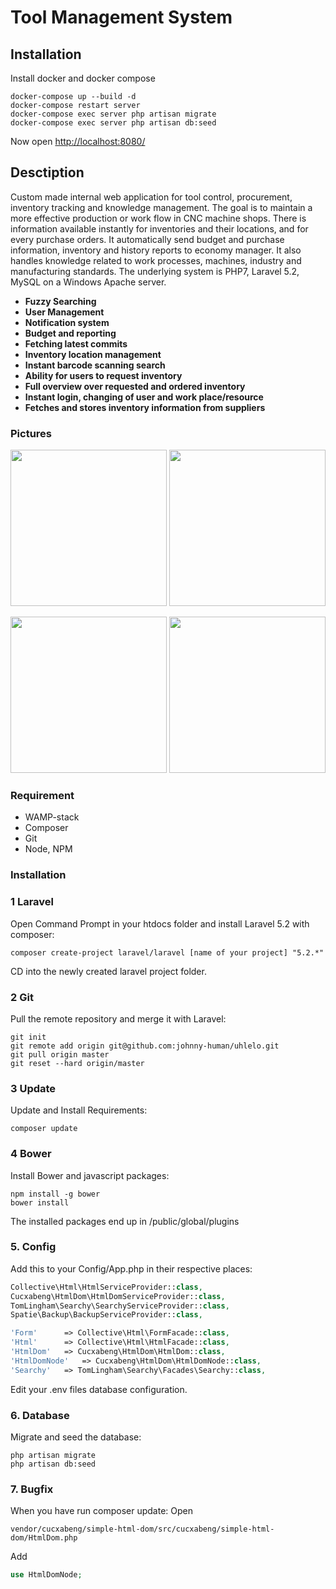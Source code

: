 # Tool Management System

## Installation

Install docker and docker compose

```shell
docker-compose up --build -d
docker-compose restart server
docker-compose exec server php artisan migrate
docker-compose exec server php artisan db:seed
```

Now open <http://localhost:8080/>

## Desctiption

Custom made internal web application for tool control, procurement, inventory tracking and knowledge management. The goal is to maintain a more effective production or work flow in CNC machine shops. There is information available instantly for inventories and their locations, and for every purchase orders. It automatically send budget and purchase information, inventory and history reports  to economy manager. It also handles knowledge related to work processes, machines, industry and manufacturing standards. The underlying system is PHP7, Laravel 5.2, MySQL on a Windows Apache server.

* **Fuzzy Searching**
* **User Management**
* **Notification system**
* **Budget and reporting**
* **Fetching latest commits**
* **Inventory location management**
* **Instant barcode scanning search**
* **Ability for users to request inventory**
* **Full overview over requested and ordered inventory**
* **Instant login, changing of user and work place/resource**
* **Fetches and stores inventory information from suppliers**

### Pictures

<img src="https://raw.githubusercontent.com/matapuna/uhlelo/master/public/img/sc1.jpg" width="250px"> <img src="https://raw.githubusercontent.com/matapuna/uhlelo/master/public/img/sc2.jpg" width="250px">

<img src="https://raw.githubusercontent.com/matapuna/uhlelo/master/public/img/sc3.jpg" width="250px"> <img src="https://raw.githubusercontent.com/matapuna/uhlelo/master/public/img/sc4.jpg" width="250px">

### Requirement

* WAMP-stack
* Composer
* Git
* Node, NPM

### Installation

### 1 Laravel

Open Command Prompt in your htdocs folder and install Laravel 5.2 with composer:

```shell
composer create-project laravel/laravel [name of your project] "5.2.*"
```

CD into the newly created laravel project folder.

### 2 Git

Pull the remote repository and merge it with Laravel:

```shell
git init
git remote add origin git@github.com:johnny-human/uhlelo.git
git pull origin master
git reset --hard origin/master
```

### 3 Update

Update and Install Requirements:

```shell
composer update
```

### 4 Bower

Install Bower and javascript packages:

```shell
npm install -g bower
bower install
```

The installed packages end up in /public/global/plugins

### 5. Config

Add this to your Config/App.php in their respective places:

```php
Collective\Html\HtmlServiceProvider::class,
Cucxabeng\HtmlDom\HtmlDomServiceProvider::class,
TomLingham\Searchy\SearchyServiceProvider::class,
Spatie\Backup\BackupServiceProvider::class,

'Form'      => Collective\Html\FormFacade::class,
'Html'      => Collective\Html\HtmlFacade::class,
'HtmlDom'   => Cucxabeng\HtmlDom\HtmlDom::class,
'HtmlDomNode'   => Cucxabeng\HtmlDom\HtmlDomNode::class,
'Searchy'   => TomLingham\Searchy\Facades\Searchy::class,
```

Edit your .env files database configuration.

### 6. Database

Migrate and seed the database:

```shell
php artisan migrate
php artisan db:seed
```

### 7. Bugfix

When you have run composer update:
Open

```shell
vendor/cucxabeng/simple-html-dom/src/cucxabeng/simple-html-dom/HtmlDom.php
```

Add

```php
use HtmlDomNode;
```
